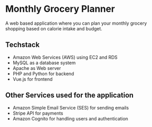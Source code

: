 # Monthly Grocery Planner
A web based application where you can plan your monthly grocery shopping based on calorie intake and budget.

## Techstack
* Amazon Web Services (AWS) using EC2 and RDS
* MySQL as a database system
* Apache as Web server
* PHP and Python for backend
* Vue.js for frontend

## Other Services used for the application
* Amazon Simple Email Service (SES) for sending emails
* Stripe API for payments
* Amazon Cognito for handling users and authentication
